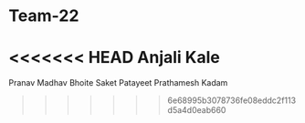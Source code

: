 # Team-22
<<<<<<< HEAD
Anjali Kale
=======
Pranav Madhav Bhoite
Saket Patayeet
Prathamesh Kadam
>>>>>>> 6e68995b3078736fe08eddc2f113d5a4d0eab660
